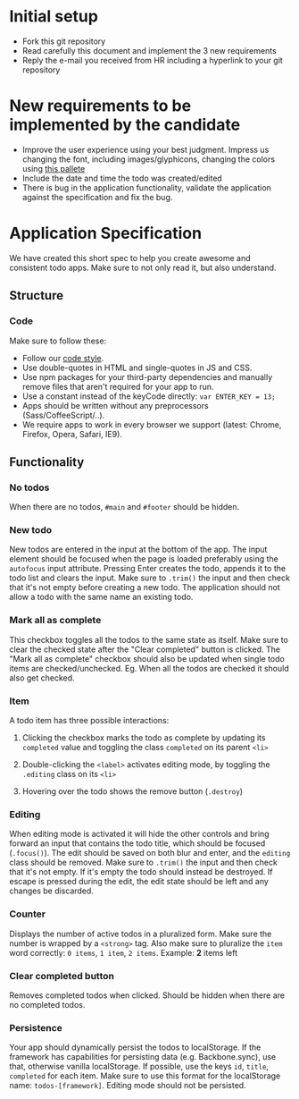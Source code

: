 # Initial setup

- Fork this git repository 
- Read carefully this document and implement the 3 new requirements 
- Reply the e-mail you received from HR including a hyperlink to your git repository

# New requirements to be implemented by the candidate

- Improve the user experience using your best judgment. Impress us changing the font, including images/glyphicons, changing the colors using [this pallete](http://www.colourlovers.com/palette/92095/Giant_Goldfish)
- Include the date and time the todo was created/edited
- There is bug in the application functionality, validate the application against the specification and fix the bug. 

# Application Specification

We have created this short spec to help you create awesome and consistent todo apps. Make sure to not only read it, but also understand.

## Structure

### Code

Make sure to follow these:

- Follow our [code style](codestyle.md).
- Use double-quotes in HTML and single-quotes in JS and CSS.
- Use npm packages for your third-party dependencies and manually remove files that aren't required for your app to run.
- Use a constant instead of the keyCode directly: `var ENTER_KEY = 13;`
- Apps should be written without any preprocessors (Sass/CoffeeScript/..).
- We require apps to work in every browser we support (latest: Chrome, Firefox, Opera, Safari, IE9).

## Functionality

### No todos

When there are no todos, `#main` and `#footer` should be hidden.

### New todo

New todos are entered in the input at the bottom of the app. The input element should be focused when the page is loaded preferably using the `autofocus` input attribute. Pressing Enter creates the todo, appends it to the todo list and clears the input. Make sure to `.trim()` the input and then check that it's not empty before creating a new todo. The application should not allow a todo with the same name an existing todo.

### Mark all as complete

This checkbox toggles all the todos to the same state as itself. Make sure to clear the checked state after the "Clear completed" button is clicked. The "Mark all as complete" checkbox should also be updated when single todo items are checked/unchecked. Eg. When all the todos are checked it should also get checked.

### Item

A todo item has three possible interactions:

1. Clicking the checkbox marks the todo as complete by updating its `completed` value and toggling the class `completed` on its parent `<li>`

2. Double-clicking the `<label>` activates editing mode, by toggling the `.editing` class on its `<li>`

3. Hovering over the todo shows the remove button (`.destroy`)

### Editing

When editing mode is activated it will hide the other controls and bring forward an input that contains the todo title, which should be focused (`.focus()`). The edit should be saved on both blur and enter, and the `editing` class should be removed. Make sure to `.trim()` the input and then check that it's not empty. If it's empty the todo should instead be destroyed. If escape is pressed during the edit, the edit state should be left and any changes be discarded.

### Counter

Displays the number of active todos in a pluralized form. Make sure the number is wrapped by a `<strong>` tag. Also make sure to pluralize the `item` word correctly: `0 items`, `1 item`, `2 items`. Example: **2** items left

### Clear completed button

Removes completed todos when clicked. Should be hidden when there are no completed todos.

### Persistence

Your app should dynamically persist the todos to localStorage. If the framework has capabilities for persisting data (e.g. Backbone.sync), use that, otherwise vanilla localStorage. If possible, use the keys `id`, `title`, `completed` for each item. Make sure to use this format for the localStorage name: `todos-[framework]`. Editing mode should not be persisted.
